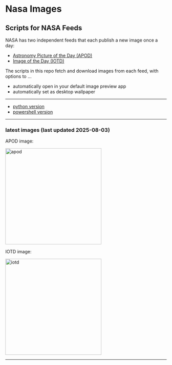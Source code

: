 # Nasa Images

## Scripts for NASA Feeds

NASA has two independent feeds that each publish a new image once a day:

- [Astronomy Picture of the Day (APOD)](https://apod.nasa.gov/apod/)
- [Image of the Day (IOTD)](https://www.nasa.gov/image-of-the-day/)

The scripts in this repo fetch and download images from each feed, with options to ...

- automatically open in your default image preview app
- automatically set as desktop wallpaper

---

- [python version](./python/README.md)
- [powershell version](./powershell/README.md)

---

### latest images (last updated 2025-08-03)

APOD image:

<a href="https://apod.nasa.gov/apod/image/2508/MeteorBoom_vanderHoeven_750.gif"><img alt="apod" src="https://apod.nasa.gov/apod/image/2508/MeteorBoom_vanderHoeven_750.gif" height="300" /></a>

IOTD image:

<a href="https://www.nasa.gov/image-detail/nasas-spacex-crew-11-launch-3/"><img alt="iotd" src="https://www.nasa.gov/wp-content/uploads/2025/08/54693154761-793efaf3d5-o.jpg" height="300" /></a>

---

